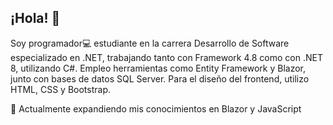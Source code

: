 ## ¡Hola! 👋

Soy programador💻 estudiante en la carrera Desarrollo de Software especializado en .NET, trabajando tanto con Framework 4.8 como con .NET 8, utilizando C#. Empleo herramientas como Entity Framework y Blazor, junto con bases de datos SQL Server. Para el diseño del frontend, utilizo HTML, CSS y Bootstrap.

 🌱 Actualmente expandiendo mis conocimientos en Blazor y JavaScript

<!--
**lucagaggero7/lucagaggero7** is a ✨ _special_ ✨ repository because its `README.md` (this file) appears on your GitHub profile.

Here are some ideas to get you started:

- 🔭 I’m currently working on ...
- 🌱 I’m currently learning ...
- 👯 I’m looking to collaborate on ...
- 🤔 I’m looking for help with ...
- 💬 Ask me about ...
- 📫 How to reach me: ...
- 😄 Pronouns: ...
- ⚡ Fun fact: ...
-->
